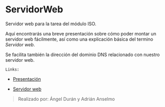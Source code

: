 # ServidorWeb
Servidor web para la tarea del módulo ISO.

Aquí encontrarás una breve presentación sobre cómo poder montar un servidor web fácilmente, así como una explicación básica del termino *Servidor web*.

Se facilita también la dirección del dominio DNS relacionado con nuestro servidor web.

~~~
Links:
~~~
* [Presentación](https://angelduranc.github.io/ServidorWeb/)

* [Servidor web](http://trabajoiso.ddns.net)


>Realizado por: 
>Ángel Durán y Adrián Anselmo
